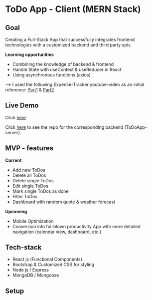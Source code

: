 
# ToDo App - Client (MERN Stack)

## Goal
Creating a Full-Stack App that successfully integrates frontend technologies with a customized backend and third party apis. 

  **Learning opportunities**
 - Combining the knowledge of backend & frontend
 - Handle State with useContext & useReducer in React
 - Using asynchronous functions (axios)

  --> I used the following Expense-Tracker youtube-video as an initial reference: [Part1](https://www.youtube.com/watch?v=XuFDcZABiDQ) & [Part2](https://www.youtube.com/watch?v=KyWaXA_NvT0)


## Live Demo
Click [here](https://todo-app-db1295.netlify.app)

Click [here](https://github.com/MicheleMarschner/ToDoApp-server) to see the repo for the corresponding backend (ToDoApp-server). 


## MVP - features
 **Current**
 - Add new ToDos
 - Delete all ToDos
 - Delete single ToDos
 - Edit single ToDos
 - Mark single ToDos as done
 - Filter ToDos
 - Dashboard with random quote & weather forecast

**Upcoming**
 - Mobile Optimization
 - Conversion into ful-blown productivity App with more detailed navigation (calendar view, dashboard, etc.)
 
  
## Tech-stack
 - React js (Functional Components)
 - Bootstrap & Customized CSS for styling
 - Node js / Express
 - MongoDB / Mongoose

  
## Setup
